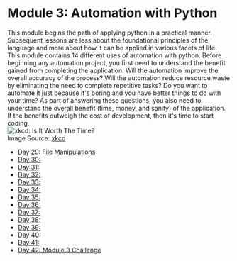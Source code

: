 # Module 3: Automation with Python
This module begins the path of applying python in a practical manner. Subsequent lessons are less about the foundational principles of the language and more about how it can be applied in various facets of life. This module contains 14 different uses of automation with python. Before beginning any automation project, you first need to understand the benefit gained from completing the application. Will the automation improve the overall accuracy of the process? Will the automation reduce resource waste by eliminating the need to complete repetitive tasks? Do you want to automate it just because it's boring and you have better things to do with your time? As part of answering these questions, you also need to understand the overall benefit (time, money, and sanity) of the application. If the benefits outweigh the cost of development, then it's time to start coding.   
![xkcd: Is It Worth The Time?](https://imgs.xkcd.com/comics/is_it_worth_the_time.png)  
Image Source: [xkcd](https://xkcd.com/1205/)

* [Day 29: File Manipulations](../Module3/Day29)
* [Day 30: ](../Module3/Day30)
* [Day 31: ](../Module3/Day31)
* [Day 32: ](../Module3/Day32)
* [Day 33: ](../Module3/Day33)
* [Day 34: ](../Module3/Day34)
* [Day 35: ](../Module3/Day35)
* [Day 36: ](../Module3/Day36)
* [Day 37: ](../Module3/Day37)
* [Day 38: ](../Module3/Day38)
* [Day 39: ](../Module3/Day39)
* [Day 40: ](../Module3/Day40)
* [Day 41: ](../Module3/Day41)
* [Day 42: Module 3 Challenge](../Module3/Day42)
